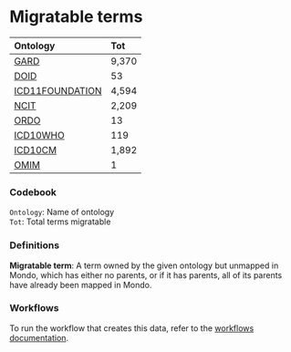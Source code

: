 # Migratable terms
| Ontology                                        | Tot   |
|:------------------------------------------------|:------|
| [GARD](./migrate_gard.md)                       | 9,370 |
| [DOID](./migrate_doid.md)                       | 53    |
| [ICD11FOUNDATION](./migrate_icd11foundation.md) | 4,594 |
| [NCIT](./migrate_ncit.md)                       | 2,209 |
| [ORDO](./migrate_ordo.md)                       | 13    |
| [ICD10WHO](./migrate_icd10who.md)               | 119   |
| [ICD10CM](./migrate_icd10cm.md)                 | 1,892 |
| [OMIM](./migrate_omim.md)                       | 1     |

### Codebook
`Ontology`: Name of ontology    
`Tot`: Total terms migratable

### Definitions
**Migratable term**: A term owned by the given ontology but unmapped in Mondo, which has either no parents, or if it has 
parents, all of its parents have already been mapped in Mondo.

### Workflows
To run the workflow that creates this data, refer to the [workflows documentation](../developer/workflows.md).